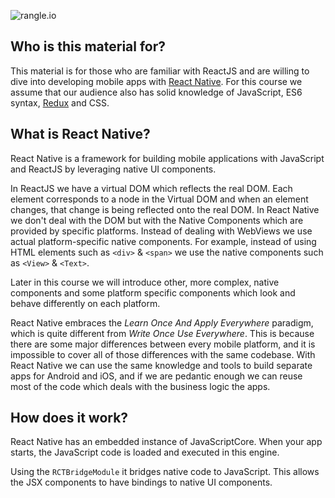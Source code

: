 ![rangle.io](../img/intro.png)

## Who is this material for?
This material is for those who are familiar with ReactJS and are willing to dive
into developing mobile apps with [React Native](https://facebook.github.io/react-native).
For this course we assume that our audience also has solid knowledge of
JavaScript, ES6 syntax, [Redux](https://github.com/reactjs/redux) and CSS.


## What is React Native?
React Native is a framework for building mobile applications with
JavaScript and ReactJS by leveraging native UI components.

In ReactJS we have a virtual DOM which reflects the real DOM.
Each element corresponds to a node in the Virtual DOM and when an element
changes, that change is being reflected onto the real DOM. In React Native
we don't deal with the DOM but with the Native Components which are provided by specific platforms. Instead of dealing with WebViews we use actual
platform-specific native components. For example, instead of using HTML elements such as `<div>` & `<span>` we use the native components such as `<View>` & `<Text>`.

Later in this course we will introduce other, more complex, native
components and some platform specific components which look and behave
differently on each platform.

React Native embraces the _Learn Once And Apply Everywhere_ paradigm, which is
quite different from _Write Once Use Everywhere_. This is because there are
some major differences between every mobile platform, and it is impossible
to cover all of those differences with the same codebase. With React Native we
can use the same knowledge and tools to build separate apps for Android and iOS,
and if we are pedantic enough we can reuse most of the code which deals with
the business logic the apps.


## How does it work?
React Native has an embedded instance of JavaScriptCore. When your app starts, the JavaScript code is loaded and executed in this engine.

Using the `RCTBridgeModule` it bridges native code to JavaScript. This allows the JSX components to have bindings to native UI components.
